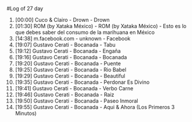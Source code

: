#Log of 27 day

1. [00:00] Cuco & Clairo - Drown - Drown
1. [01:30] ROM (by Xataka México) - ROM (by Xataka México) - Esto es lo que debes saber del consumo de la marihuana en México
1. [14:38] m.facebook.com - unknown - Facebook
1. [19:07] Gustavo Cerati - Bocanada - Tabu
1. [19:12] Gustavo Cerati - Bocanada - Engaña
1. [19:16] Gustavo Cerati - Bocanada - Bocanada
1. [19:20] Gustavo Cerati - Bocanada - Puente
1. [19:25] Gustavo Cerati - Bocanada - Rio Babel
1. [19:29] Gustavo Cerati - Bocanada - Beautiful
1. [19:35] Gustavo Cerati - Bocanada - Perdonar Es Divino
1. [19:41] Gustavo Cerati - Bocanada - Verbo Carne
1. [19:46] Gustavo Cerati - Bocanada - Raiz
1. [19:50] Gustavo Cerati - Bocanada - Paseo Inmoral
1. [19:55] Gustavo Cerati - Bocanada - Aqui & Ahora (Los Primeros 3 Minutos)
